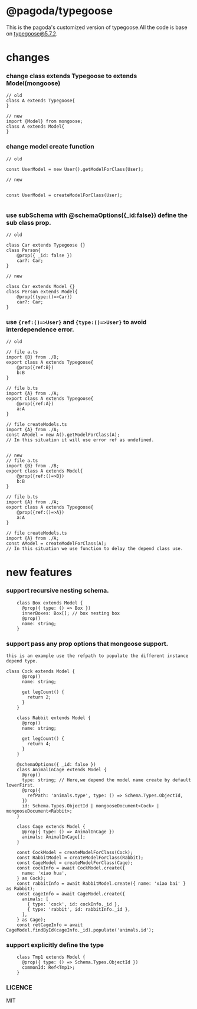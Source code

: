 # @pagoda/typegoose

This is the pagoda's customized version of typegoose.All the code is base on [typegoose@5.7.2](https://github.com/szokodiakos/typegoose#readme).

# changes

### change class extends Typegoose to extends Model(mongoose)

```
// old
class A extends Typegoose{
}

// new
import {Model} from mongoose;
class A extends Model{
}

```

### change model create function

```
// old

const UserModel = new User().getModelForClass(User);

// new


const UserModel = createModelForClass(User);


```

### use subSchema with @schemaOptions({_id:false}) define the sub class prop.

```
// old

class Car extends Typegoose {}
class Person{
    @prop({ _id: false })
    car?: Car;
}

// new

class Car extends Model {}
class Person extends Model{
    @prop({type:()=>Car})
    car?: Car;
}

```

### use `{ref:()=>User}` and `{type:()=>User}` to avoid interdependence error.

```
// old

// file a.ts
import {B} from ./B;
export class A extends Typegoose{
    @prop({ref:B})
    b:B
}

// file b.ts
import {A} from ./A;
export class A extends Typegoose{
    @prop({ref:A})
    a:A
}

// file createModels.ts
import {A} from ./A;
const AModel = new A().getModelForClass(A);
// In this situation it will use error ref as undefined.


// new
// file a.ts
import {B} from ./B;
export class A extends Model{
    @prop({ref:()=>B})
    b:B
}

// file b.ts
import {A} from ./A;
export class A extends Typegoose{
    @prop({ref:()=>A})
    a:A
}

// file createModels.ts
import {A} from ./A;
const AModel = createModelForClass(A);
// In this situation we use function to delay the depend class use.
```

# new features

### support recursive nesting schema.

```
    class Box extends Model {
      @prop({ type: () => Box })
      innerBoxes: Box[]; // box nesting box
      @prop()
      name: string;
    }

```

### support pass any prop options that mongoose support.

`this is an example use the refpath to populate the different instance depend type.`
```
class Cock extends Model {
      @prop()
      name: string;

      get legCount() {
        return 2;
      }
    }

    class Rabbit extends Model {
      @prop()
      name: string;

      get legCount() {
        return 4;
      }
    }

    @schemaOptions({ _id: false })
    class AnimalInCage extends Model {
      @prop()
      type: string; // Here,we depend the model name create by default lowerFirst.
      @prop({
        refPath: 'animals.type', type: () => Schema.Types.ObjectId,
      })
      id: Schema.Types.ObjectId | mongooseDocument<Cock> | mongooseDocument<Rabbit>;
    }

    class Cage extends Model {
      @prop({ type: () => AnimalInCage })
      animals: AnimalInCage[];
    }

    const CockModel = createModelForClass(Cock);
    const RabbitModel = createModelForClass(Rabbit);
    const CageModel = createModelForClass(Cage);
    const cockInfo = await CockModel.create({
      name: 'xiao hua',
    } as Cock);
    const rabbitInfo = await RabbitModel.create({ name: 'xiao bai' } as Rabbit);
    const cageInfo = await CageModel.create({
      animals: [
        { type: 'cock', id: cockInfo._id },
        { type: 'rabbit', id: rabbitInfo._id },
      ],
    } as Cage);
    const retCageInfo = await CageModel.findById(cageInfo._id).populate('animals.id');
```

### support explicitly define the type

```
    class Tmp1 extends Model {
      @prop({ type: () => Schema.Types.ObjectId })
      commonId: Ref<Tmp1>;
    }
```

### LICENCE

MIT
